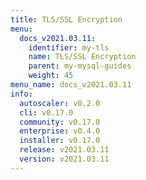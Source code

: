 ```yaml
---
title: TLS/SSL Encryption
menu:
  docs_v2021.03.11:
    identifier: my-tls
    name: TLS/SSL Encryption
    parent: my-mysql-guides
    weight: 45
menu_name: docs_v2021.03.11
info:
  autoscaler: v0.2.0
  cli: v0.17.0
  community: v0.17.0
  enterprise: v0.4.0
  installer: v0.17.0
  release: v2021.03.11
  version: v2021.03.11
---
```


